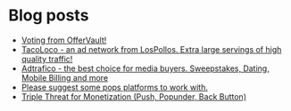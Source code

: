 # Blog posts
<!-- BLOG-POST-LIST:START -->
- [Voting from OfferVault!](https://afflift.com/f/threads/voting-from-offervault.10066/)
- [TacoLoco - an ad network from LosPollos. Extra large servings of high quality traffic!](https://afflift.com/f/threads/tacoloco-an-ad-network-from-lospollos-extra-large-servings-of-high-quality-traffic.3467/)
- [Adtrafico - the best choice for media buyers. Sweepstakes, Dating, Mobile Billing and more](https://afflift.com/f/threads/adtrafico-the-best-choice-for-media-buyers-sweepstakes-dating-mobile-billing-and-more.4312/)
- [Please suggest some pops platforms to work with.](https://afflift.com/f/threads/please-suggest-some-pops-platforms-to-work-with.10064/)
- [Triple Threat for Monetization &lpar;Push, Popunder, Back Button&rpar;](https://afflift.com/f/threads/triple-threat-for-monetization-push-popunder-back-button.10063/)
<!-- BLOG-POST-LIST:END -->

